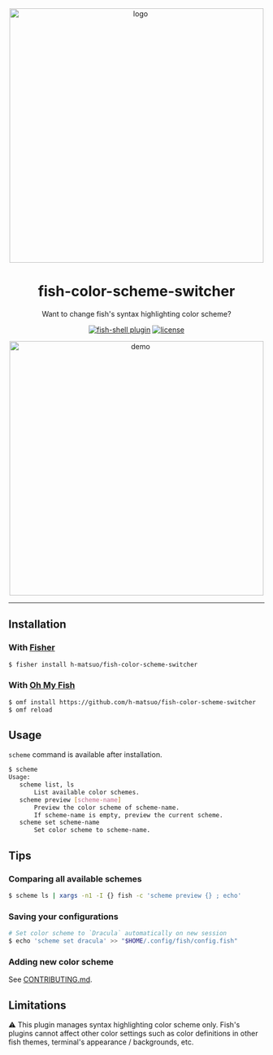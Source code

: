 <div align="center">

  <img width="500px" src="https://user-images.githubusercontent.com/19528041/57216518-fef64300-702a-11e9-8c94-e2eb8663784d.jpg" alt="logo">

  <h1>fish-color-scheme-switcher</h1>

  <p>
    Want to change fish's syntax highlighting color scheme?
  </p>

  <p>
    <a href="https://fishshell.com/"><img src="https://badgen.net/badge/fish-shell/plugin?icon=terminal" alt="fish-shell plugin"></a>
    <a href="https://github.com/h-matsuo/fish-color-scheme-switcher/blob/master/LICENSE"><img src="https://badgen.net/github/license/h-matsuo/fish-color-scheme-switcher" alt="license"></a>
  </p>

  <img width="500px" src="https://user-images.githubusercontent.com/19528041/57193163-6e106080-6f73-11e9-9319-a687327f6c63.gif" alt="demo">

</div>

---

## Installation

### With [Fisher](https://github.com/jorgebucaran/fisher)

```sh
$ fisher install h-matsuo/fish-color-scheme-switcher
```

### With [Oh My Fish](https://github.com/oh-my-fish/oh-my-fish)

```sh 
$ omf install https://github.com/h-matsuo/fish-color-scheme-switcher
$ omf reload
```

## Usage

`scheme` command is available after installation.

```sh
$ scheme
Usage:
   scheme list, ls
       List available color schemes.
   scheme preview [scheme-name]
       Preview the color scheme of scheme-name.
       If scheme-name is empty, preview the current scheme.
   scheme set scheme-name
       Set color scheme to scheme-name.
```

## Tips

### Comparing all available schemes

```sh
$ scheme ls | xargs -n1 -I {} fish -c 'scheme preview {} ; echo'
```

### Saving your configurations

```sh
# Set color scheme to `Dracula` automatically on new session
$ echo 'scheme set dracula' >> "$HOME/.config/fish/config.fish"
```

### Adding new color scheme

See [CONTRIBUTING.md](https://github.com/h-matsuo/fish-color-scheme-switcher/blob/master/CONTRIBUTING.md).

## Limitations

:warning: This plugin manages syntax highlighting color scheme only. Fish's plugins cannot affect other color settings such as color definitions in other fish themes, terminal's appearance / backgrounds, etc.
